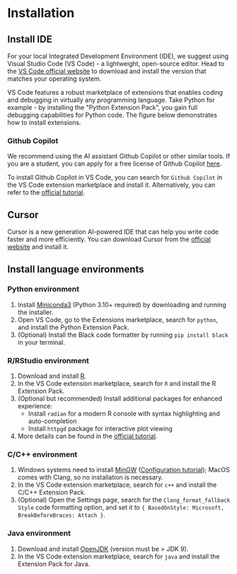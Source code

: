 # Installation

## Install IDE

For your local Integrated Development Environment (IDE), we suggest using Visual Studio Code (VS Code) - a lightweight, open-source editor. Head to the [VS Code official website](https://code.visualstudio.com/) to download and install the version that matches your operating system.

VS Code features a robust marketplace of extensions that enables coding and debugging in virtually any programming language. Take Python for example - by installing the "Python Extension Pack", you gain full debugging capabilities for Python code. The figure below demonstrates how to install extensions.

### Github Copilot

We recommend using the AI assistant Github Copilot or other similar tools.
If you are a student, you can apply for a free license of Github Copilot [here](https://github.com/features/copilot).

To install Github Copilot in VS Code, you can search for `Github Copilot` in the VS Code extension marketplace and install it.
Alternatively, you can refer to the [official tutorial](https://docs.github.com/en/copilot/quickstart).

## Cursor

Cursor is a new generation AI-powered IDE that can help you write code faster and more efficiently. 
You can download Cursor from the [official website](https://www.cursor.sh/) and install it. 

## Install language environments

### Python environment

1. Install [Miniconda3](https://docs.conda.io/en/latest/miniconda.html) (Python 3.10+ required) by downloading and running the installer.
2. Open VS Code, go to the Extensions marketplace, search for `python`, and install the Python Extension Pack.
3. (Optional) Install the Black code formatter by running `pip install black` in your terminal.

### R/RStudio environment

1. Download and install [R](https://cran.r-project.org/).
2. In the VS Code extension marketplace, search for `R` and install the R Extension Pack.
3. (Optional but recommended) Install additional packages for enhanced experience:
   - Install `radian` for a modern R console with syntax highlighting and auto-completion
   - Install `httpgd` package for interactive plot viewing
4. More details can be found in the [official tutorial](https://code.visualstudio.com/docs/languages/r).

### C/C++ environment

1. Windows systems need to install [MinGW](https://sourceforge.net/projects/mingw-w64/files/) ([Configuration tutorial](https://blog.csdn.net/qq_33698226/article/details/129031241)); MacOS comes with Clang, so no installation is necessary.
2. In the VS Code extension marketplace, search for `c++` and install the C/C++ Extension Pack.
3. (Optional) Open the Settings page, search for the `Clang_format_fallback Style` code formatting option, and set it to `{ BasedOnStyle: Microsoft, BreakBeforeBraces: Attach }`.

### Java environment

1. Download and install [OpenJDK](https://jdk.java.net/18/) (version must be > JDK 9).
2. In the VS Code extension marketplace, search for `java` and install the Extension Pack for Java.
<!-- 
### C# environment

1. Download and install [.Net 8.0](https://dotnet.microsoft.com/en-us/download).
2. In the VS Code extension marketplace, search for `C# Dev Kit` and install the C# Dev Kit ([Configuration tutorial](https://code.visualstudio.com/docs/csharp/get-started)).
3. You can also use Visual Studio ([Installation tutorial](https://learn.microsoft.com/zh-cn/visualstudio/install/install-visual-studio?view=vs-2022)).

### Go environment

1. Download and install [go](https://go.dev/dl/).
2. In the VS Code extension marketplace, search for `go` and install Go.
3. Press `Ctrl + Shift + P` to call up the command bar, enter go, choose `Go: Install/Update Tools`, select all and install.

### Swift environment

1. Download and install [Swift](https://www.swift.org/download/).
2. In the VS Code extension marketplace, search for `swift` and install [Swift for Visual Studio Code](https://marketplace.visualstudio.com/items?itemName=sswg.swift-lang).

### JavaScript environment

1. Download and install [Node.js](https://nodejs.org/en/).
2. (Optional) In the VS Code extension marketplace, search for `Prettier` and install the code formatting tool.

### TypeScript environment

1. Follow the same installation steps as the JavaScript environment.
2. Install [TypeScript Execute (tsx)](https://github.com/privatenumber/tsx?tab=readme-ov-file#global-installation).
3. In the VS Code extension marketplace, search for `typescript` and install [Pretty TypeScript Errors](https://marketplace.visualstudio.com/items?itemName=yoavbls.pretty-ts-errors).

### Dart environment

1. Download and install [Dart](https://dart.dev/get-dart).
2. In the VS Code extension marketplace, search for `dart` and install [Dart](https://marketplace.visualstudio.com/items?itemName=Dart-Code.dart-code).

### Rust environment

1. Download and install [Rust](https://www.rust-lang.org/tools/install).
2. In the VS Code extension marketplace, search for `rust` and install [rust-analyzer](https://marketplace.visualstudio.com/items?itemName=rust-lang.rust-analyzer). -->
